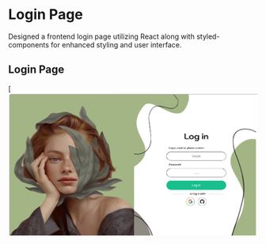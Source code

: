 # Login Page

Designed a frontend login page utilizing React along with styled-components for enhanced styling and user interface.


## Login Page

[![Login Page Screenshot](https://raw.githubusercontent.com/Dextroxe/loginPG/main/Page.png)
